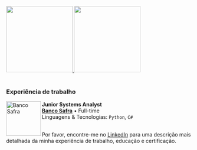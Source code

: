 <div>
  <a href="https://github.com/vitoramosc">
  <img height="180em" src="https://github-readme-stats.vercel.app/api?username=vitoramosc&show_icons=true&theme=tokyonight&include_all_commits=true&count_private=true"/>
  <img height="180em" src="https://github-readme-stats.vercel.app/api/top-langs/?username=vitoramosc&layout=compact&langs_count=6&theme=tokyonight"/>
  </a>
</div>



<br>

### Experiência de trabalho

[<img align="left" height="94px" width="94px" alt="Banco Safra" src="https://encrypted-tbn0.gstatic.com/images?q=tbn:ANd9GcTpy9nvFrsw3FLqEc_RoyehTef1l3adMQeA2Q&s"/>](https://www.safra.com.br/)

**Junior Systems Analyst** \
[**Banco Safra**](https://www.safra.com.br/) • Full-time \
Linguagens & Tecnologias: `Python`, `C#` \
<br/>

Por favor, encontre-me no [LinkedIn](https://www.linkedin.com/in/vitoramos/) para uma descrição mais detalhada da minha experiência de trabalho, educação e certificação.
